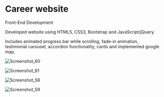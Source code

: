 # Career website
Front-End Development

Developed website using HTML5, CSS3, Bootstrap and JavaScript/jQuery.

Includes animated progress bar while scrolling, fade-in animation, testimonial carousel, accordion functionality, cards and implemented google map.

![Screenshot_60](https://user-images.githubusercontent.com/129271569/230723314-13b2b281-f0f6-4624-9151-cf6bbe52587d.png)

![Screenshot_61](https://user-images.githubusercontent.com/129271569/230725410-8b343846-02eb-4269-a57b-dfde22774d4c.png)

![Screenshot_58](https://user-images.githubusercontent.com/129271569/230724469-41af2df2-56d8-48fb-913e-245020f07233.png)

![Screenshot_59](https://user-images.githubusercontent.com/129271569/230724496-fab145a5-4640-4438-b10b-e02fde4adb8b.png)
